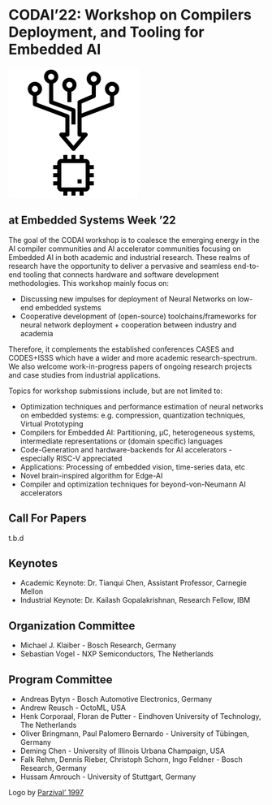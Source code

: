 # CODAI’22: Workshop on Compilers Deployment, and Tooling for Embedded AI 
![CODAI Logo](/assets/images/logo.png)
## at Embedded Systems Week ’22

The goal of the CODAI workshop is to coalesce the emerging energy in the AI compiler communities and
AI accelerator communities focusing on Embedded AI in both academic and industrial research. These
realms of research have the opportunity to deliver a pervasive and seamless end-to-end tooling that
connects hardware and software development methodologies. This workshop mainly focus on:
* Discussing new impulses for deployment of Neural Networks on low-end embedded systems
* Cooperative development of (open-source) toolchains/frameworks for neural network
deployment + cooperation between industry and academia

Therefore, it complements the established conferences CASES and CODES+ISSS which have a wider and
more academic research-spectrum. We also welcome work-in-progress papers of ongoing research
projects and case studies from industrial applications.

Topics for workshop submissions include, but are not limited to:
* Optimization techniques and performance estimation of neural networks on embedded systems: e.g. compression, quantization techniques, Virtual Prototyping
* Compilers for Embedded AI: Partitioning, μC, heterogeneous systems, intermediate representations or (domain specific) languages
* Code-Generation and hardware-backends for AI accelerators - especially RISC-V appreciated
* Applications: Processing of embedded vision, time-series data, etc
* Novel brain-inspired algorithm for Edge-AI
* Compiler and optimization techniques for beyond-von-Neumann AI accelerators

## Call For Papers
t.b.d

## Keynotes
* Academic Keynote: Dr. Tianqui Chen, Assistant Professor, Carnegie Mellon
* Industrial Keynote: Dr. Kailash Gopalakrishnan, Research Fellow, IBM

## Organization Committee
* Michael J. Klaiber - Bosch Research, Germany
* Sebastian Vogel - NXP Semiconductors, The Netherlands

## Program Committee
* Andreas Bytyn - Bosch Automotive Electronics, Germany
* Andrew Reusch - OctoML, USA
* Henk Corporaal, Floran de Putter - Eindhoven University of Technology, The Netherlands
* Oliver Bringmann, Paul Palomero Bernardo - University of Tübingen, Germany
* Deming Chen - University of Illinois Urbana Champaign, USA
* Falk Rehm, Dennis Rieber, Christoph Schorn, Ingo Feldner - Bosch Research, Germany
* Hussam Amrouch - University of Stuttgart, Germany



Logo by <a href="https://www.flaticon.com/free-icons/compiler" title="Logo">Parzival’ 1997</a>
